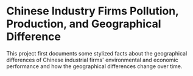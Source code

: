 # Chinese Industry Firms Pollution, Production, and Geographical Difference

This project first documents some stylized facts about the geographical differences of Chinese industrial firms' environmental and economic performance and how the geographical differences change over time.
